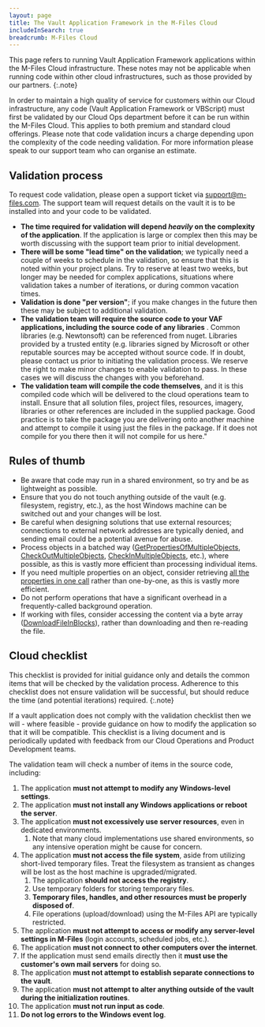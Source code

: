 ```yaml
---
layout: page
title: The Vault Application Framework in the M-Files Cloud
includeInSearch: true
breadcrumb: M-Files Cloud
---
```


This page refers to running Vault Application Framework applications within the M-Files Cloud infrastructure.  These notes may not be applicable when running code within other cloud infrastructures, such as those provided by our partners.
{:.note}

In order to maintain a high quality of service for customers within our Cloud infrastructure, any code (Vault Application Framework or VBScript) must first be validated by our Cloud Ops department before it can be run within the M-Files Cloud.  This applies to both premium and standard cloud offerings.  Please note that code validation incurs a charge depending upon the complexity of the code needing validation.  For more information please speak to our support team who can organise an estimate.

## Validation process

To request code validation, please open a support ticket via [support@m-files.com](mailto:support@m-files.com).  The support team will request details on the vault it is to be installed into and your code to be validated.

* **The time required for validation will depend _heavily_ on the complexity of the application**. If the application is large or complex then this may be worth discussing with the support team prior to initial development.
* **There will be some "lead time" on the validation**; we typically need a couple of weeks to schedule in the validation, so ensure that this is noted within your project plans.  Try to reserve at least two weeks, but longer may be needed for complex applications, situations where validation takes a number of iterations, or during common vacation times.
* **Validation is done "per version"**; if you make changes in the future then these may be subject to additional validation.
* **The validation team will require the source code to your VAF applications, including the source code of any libraries** .  Common libraries (e.g. Newtonsoft) can be referenced from nuget.  Libraries provided by a trusted entity (e.g. libraries signed by Microsoft or other reputable sources may be accepted without source code.  If in doubt, please contact us prior to initiating the validation process.  We reserve the right to make minor changes to enable validation to pass.  In these cases we will discuss the changes with you beforehand.
* **The validation team will compile the code themselves**, and it is this compiled code which will be delivered to the cloud operations team to install.  Ensure that all solution files, project files, resources, imagery, libraries or other references are included in the supplied package.  Good practice is to take the package you are delivering onto another machine and attempt to compile it using just the files in the package.  If it does not compile for you there then it will not compile for us here."

## Rules of thumb

* Be aware that code may run in a shared environment, so try and be as lightweight as possible.
* Ensure that you do not touch anything outside of the vault (e.g. filesystem, registry, etc.), as the host Windows machine can be switched out and your changes will be lost.
* Be careful when designing solutions that use external resources; connections to external network addresses are typically denied, and sending email could be a potential avenue for abuse.
* Process objects in a batched way ([GetPropertiesOfMultipleObjects](https://www.m-files.com/api/documentation/latest/MFilesAPI~VaultObjectPropertyOperations~GetPropertiesOfMultipleObjects.html), [CheckOutMultipleObjects](https://www.m-files.com/api/documentation/latest/MFilesAPI~VaultObjectOperations~CheckOutMultipleObjects.html), [CheckInMultipleObjects](https://www.m-files.com/api/documentation/latest/MFilesAPI~VaultObjectOperations~CheckInMultipleObjects.html), etc.), where possible, as this is vastly more efficient than processing individual items.
* If you need multiple properties on an object, consider retrieving [all the properties in one call](https://www.m-files.com/api/documentation/latest/MFilesAPI~VaultObjectPropertyOperations~GetProperties.html) rather than one-by-one, as this is vastly more efficient.
* Do not perform operations that have a significant overhead in a frequently-called background operation.
* If working with files, consider accessing the content via a byte array ([DownloadFileInBlocks](https://www.m-files.com/api/documentation/latest/index.html#MFilesAPI~VaultObjectFileOperations.html)), rather than downloading and then re-reading the file. 

## Cloud checklist

This checklist is provided for initial guidance only and details the common items that will be checked by the validation process.  Adherence to this checklist does not ensure validation will be successful, but should reduce the time (and potential iterations) required.
{:.note}

If a vault application does not comply with the validation checklist then we will - where feasible - provide guidance on how to modify the application so that it will be compatible.  This checklist is a living document and is periodically updated with feedback from our Cloud Operations and Product Development teams.

The validation team will check a number of items in the source code, including: 

<div class="checklist" markdown="1">

1. The application **must not attempt to modify any Windows-level settings**.
1. The application **must not install any Windows applications or reboot the server**.
1. The application **must not excessively use server resources**, even in dedicated environments.
	1. Note that many cloud implementations use shared environments, so any intensive operation might be cause for concern.
1. The application **must not access the file system**, aside from utilizing short-lived temporary files.  Treat the filesystem as transient as changes will be lost as the host machine is upgraded/migrated.
	1. The application **should not access the registry**.
	1. Use temporary folders for storing temporary files.
	1. **Temporary files, handles, and other resources must be properly disposed of**.
	1. File operations (upload/download) using the M-Files API are typically restricted.
1. The application **must not attempt to access or modify any server-level settings in M-Files** (login accounts, scheduled jobs, etc.).
1. The application **must not connect to other computers over the internet**.
1. If the application must send emails directly then it **must use the customer's own mail servers** for doing so.
1. The application **must not attempt to establish separate connections to the vault**.
1. The application **must not attempt to alter anything outside of the vault during the initialization routines**.
1. The application **must not run input as code**.
1. **Do not log errors to the Windows event log**.

</div>
